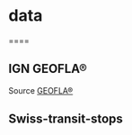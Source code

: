 # data
====
## IGN GEOFLA®
Source [GEOFLA®](http://professionnels.ign.fr/geofla)

## Swiss-transit-stops



